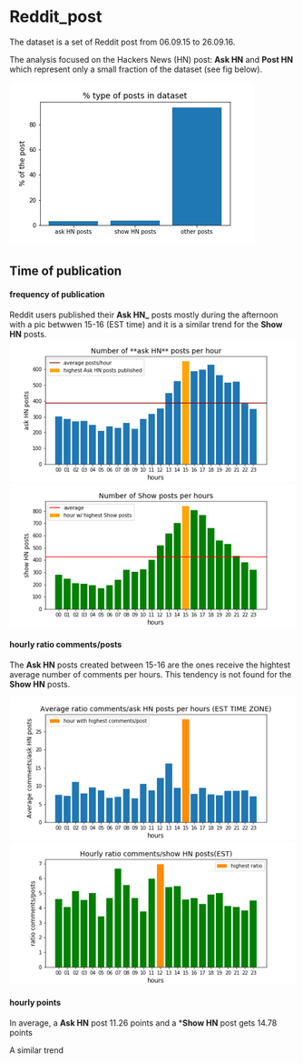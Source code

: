 # Reddit_post


The dataset is a set of Reddit post from 06.09.15 to 26.09.16. 

The analysis focused on the Hackers News (HN) post: **Ask HN** and **Post HN** which represent only a small fraction of the dataset (see fig below). 

![Fig kind of posts](0_kind_of_posts.jpg)

## Time of publication
#### frequency of publication

Reddit users published their **Ask HN_** posts mostly during the afternoon with a pic betwwen 15-16 (EST time) and it is a similar trend for the **Show HN** posts.
![ask HN posts per hour](1.ask_posts_hour.png)
![show posts per hour](5.show_posts_hours.png)


#### hourly ratio comments/posts
The **Ask HN** posts created between 15-16 are the ones receive the hightest average number of comments per hours. This tendency is not found for the **Show HN** posts. 


![ratio_comments_posts_ask](3.ratio_comments_posts_ask.png)
![ratio_comments_posts_show](7.ratio_comments_show_posts_hours.png)


#### hourly points
In average, a  **Ask HN** post 11.26 points and a ***Show HN** post gets 14.78 points

A similar trend 